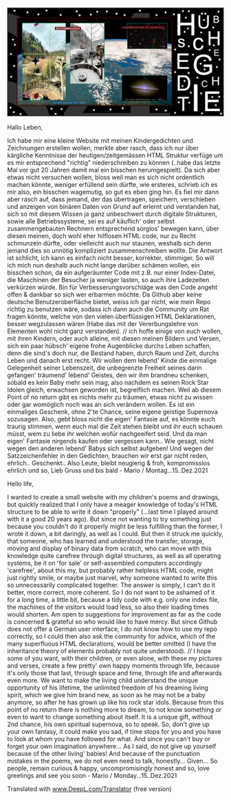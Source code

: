 

![+EERM+](https://raw.githubusercontent.com/gedichte/gedichte.github.io/master/bilder-gedichte/S4%26%239737%3BEMM%26%239856%3B42D4_4.jpg?raw=true "Title")

Hallo Leben,

Ich habe mir eine kleine Website mit meinen Kindergedichten und Zeichnungen erstellen wollen, merkte aber rasch, dass ich nur über kärgliche Kenntnisse der heutigen/zeitgemässen HTML Struktur verfüge um es mir entsprechend "richtig" niederschreiben zu können (..habe das letzte Mal vor gut 20 Jahren damit mal ein bisschen herumgespielt). Da sich aber etwas nicht versuchen wollen, bloss weil man es sich nicht ordentlich machen könnte, weniger erfüllend sein dürfte, wie ersteres, schrieb ich es mir also, ein bisschen wagemutig, so gut es eben ging hin. Es fiel mir dann aber rasch auf, dass jemand, der das übertragen, speichern, verschieben und anzeigen von binären Daten von Grund auf erlernt und verstanden hat, sich so mit diesem Wissen ja ganz unbeschwert durch digitale Strukturen, sowie alle Betriebssysteme, sei es auf käuflich' oder selbst zusammengebauten Rechnern entsprechend sorglos' bewegen kann, über diesen meinen, doch wohl eher hilflosen HTML code, nur zu Recht schmunzeln dürfte, oder vielleicht auch nur staunen, weshalb sich denn jemand dies so unnötig kompliziert zusammenschreiben wollte. Die Antwort ist schlicht, ich kann es einfach nicht besser, korrekter, stimmiger. So will ich mich nun deshalb auch nicht lange darüber schämen wollen, ein bisschen schon, da ein aufgeräumter Code mit z.B. nur einer Index-Datei, die Maschinen der Besucher ja weniger lasten, so auch ihre Ladezeiten verkürzen würde. Bin für Verbesserungsvorschläge was den Code angeht offen & dankbar so sich wer erbarmen möchte. Da Github aber keine deutsche Benutzeroberfläche bietet, weiss ich gar nicht, wie mein Repo richtig zu benutzen wäre, sodass ich dann auch die Community um Rat fragen könnte, welche von den vielen überflüssigen HTML Deklarationen, besser wegzulassen wären (Habe das mit der Vererbungslehre von Elementen wohl nicht ganz verstanden). // ich hoffe einige von euch wollen, mit ihren Kindern, oder auch alleine, mit diesen meinen Bildern und Versen, sich ein paar hübsch' eigene frohe Augenblicke durchs Leben schaffen, denn die sind's doch nur, die Bestand haben, durch Raum und Zeit, durchs Leben und danach erst recht. Wir wollen dem lebend' Kinde die einmalige Gelegenheit seiner Lebenszeit, die unbegrenzte Freiheit seines darin gefangen' träumend' lebend' Geistes, den wir ihm brandneu schenken, sobald es kein Baby mehr sein mag, also nachdem es seinen Rock Star Idolen gleich, erwachsen geworden ist, begreiflich machen. Weil ab diesem Point of no return gibt es nichts mehr zu träumen, etwas nicht zu wissen oder gar womöglich noch was an sich verändern wollen. Es ist ein einmaliges Geschenk, ohne 2'te Chance, seine eigene geistige Supernova sozusagen. Also, gebt bloss nicht die eigen' Fantasie auf, es könnte euch traurig stimmen, wenn euch mal die Zeit stehen bleibt und ihr euch schauen müsst, wem zu liebe ihr welchen wofür nachgeeifert seid. Und da man eigen' Fantasie nirgends kaufen oder vergessen kann.. Wie gesagt, nicht wegen den anderen lebend' Babys sich selbst aufgeben! Und wegen der Satzzeichenfehler in den Gedichten, brauchen wir erst gar nicht reden, ehrlich.. Geschenkt.. Also Leute, bleibt neugierig & froh, kompromisslos ehrlich und so, Lieb Gruss und bis bald - Mario / Montag...15..Dez.2021

Hello life,

I wanted to create a small website with my children's poems and drawings, but quickly realized that I only have a meager knowledge of today's HTML structure to be able to write it down "properly" (...last time I played around with it a good 20 years ago). But since not wanting to try something just because you couldn't do it properly might be less fulfilling than the former, I wrote it down, a bit daringly, as well as I could. But then it struck me quickly, that someone, who has learned and understood the transfer, storage, moving and display of binary data from scratch, who can move with this knowledge quite carefree through digital structures, as well as all operating systems, be it on 'for sale' or self-assembled computers accordingly 'carefree', about this my, but probably rather helpless HTML code, might just rightly smile, or maybe just marvel, why someone wanted to write this so unnecessarily complicated together. The answer is simply, I can't do it better, more correct, more coherent. So I do not want to be ashamed of it for a long time, a little bit, because a tidy code with e.g. only one index file, the machines of the visitors would load less, so also their loading times would shorten. Am open to suggestions for improvement as far as the code is concerned & grateful so who would like to have mercy. But since Github does not offer a German user interface, I do not know how to use my repo correctly, so I could then also ask the community for advice, which of the many superfluous HTML declarations, would be better omitted (I have the inheritance theory of elements probably not quite understood). // I hope some of you want, with their children, or even alone, with these my pictures and verses, create a few pretty' own happy moments through life, because it's only those that last, through space and time, through life and afterwards even more. We want to make the living child understand the unique opportunity of his lifetime, the unlimited freedom of his dreaming living spirit, which we give him brand new, as soon as he may not be a baby anymore, so after he has grown up like his rock star idols. Because from this point of no return there is nothing more to dream, to not know something or even to want to change something about itself. It is a unique gift, without 2nd chance, his own spiritual supernova, so to speak. So, don't give up your own fantasy, it could make you sad, if time stops for you and you have to look at whom you have followed for what. And since you can't buy or forget your own imagination anywhere... As I said, do not give up yourself because of the other living' babies! And because of the punctuation mistakes in the poems, we do not even need to talk, honestly... Given... So people, remain curious & happy, uncompromisingly honest and so, love greetings and see you soon - Mario / Monday...15..Dez.2021

Translated with www.DeepL.com/Translator (free version)
